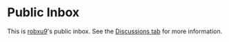 # Public Inbox

This is [robxu9](https://github.com/robxu9)'s public inbox. See the [Discussions tab](https://github.com/robxu9/pubinbox/discussions) for more information.
